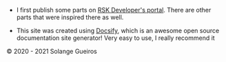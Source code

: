 
- I first publish some parts on [RSK Developer's portal](https://developers.rsk.co/). 
There are other parts that were inspired there as well.

- This site was created using [Docsify](https://docsify.js.org), which is an awesome open source documentation site generator! 
Very easy to use, I really recommend it

© 2020 - 2021 Solange Gueiros